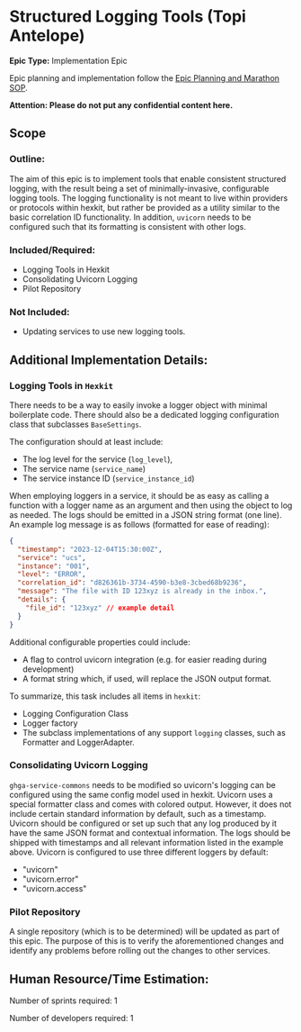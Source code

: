 # Structured Logging Tools (Topi Antelope)
**Epic Type:** Implementation Epic

Epic planning and implementation follow the
[Epic Planning and Marathon SOP](https://docs.ghga-dev.de/main/sops/sop001_epic_planning.html).

**Attention: Please do not put any confidential content here.**

## Scope
### Outline:
The aim of this epic is to implement tools that enable consistent structured logging,
with the result being a set of minimally-invasive, configurable logging tools. The
logging functionality is not meant to live within providers or protocols within hexkit,
but rather be provided as a utility similar to the basic correlation ID functionality.
In addition, `uvicorn` needs to be configured such that its formatting is consistent
with other logs.

### Included/Required:
- Logging Tools in Hexkit
- Consolidating Uvicorn Logging
- Pilot Repository

### Not Included:
- Updating services to use new logging tools.


## Additional Implementation Details:

### Logging Tools in `Hexkit`
There needs to be a way to easily invoke a logger object with minimal boilerplate code.
There should also be a dedicated logging configuration class that subclasses `BaseSettings`.

The configuration should at least include:
- The log level for the service (`log_level`),
- The service name (`service_name`)
- The service instance ID (`service_instance_id`)

When employing loggers in a service, it should be as easy as calling a function with a logger
name as an argument and then using the object to log as needed.
The logs should be emitted in a JSON string format (one line). An example log message is as
follows (formatted for ease of reading):

```json
{
  "timestamp": "2023-12-04T15:30:00Z",
  "service": "ucs",
  "instance": "001",
  "level": "ERROR",
  "correlation_id": "d826361b-3734-4590-b3e8-3cbed68b9236",
  "message": "The file with ID 123xyz is already in the inbox.",
  "details": {
    "file_id": "123xyz" // example detail
  }
}
```
Additional configurable properties could include:
- A flag to control uvicorn integration (e.g. for easier reading during development)
- A format string which, if used, will replace the JSON output format.

To summarize, this task includes all items in `hexkit`:
- Logging Configuration Class
- Logger factory
- The subclass implementations of any support `logging` classes, such as
Formatter and LoggerAdapter.

### Consolidating Uvicorn Logging
`ghga-service-commons` needs to be modified so uvicorn's logging can be configured using the same
config model used in hexkit.
Uvicorn uses a special formatter class and comes with colored output. However, it does
not include certain standard information by default, such as a timestamp.
Uvicorn should be configured or set up such that any log produced by it have the same
JSON format and contextual information. The logs should be shipped with timestamps and all
relevant information listed in the example above. Uvicorn is configured to use three different
loggers by default:
- "uvicorn"
- "uvicorn.error"
- "uvicorn.access"

### Pilot Repository
A single repository (which is to be determined) will be updated as part of this epic.
The purpose of this is to verify the aforementioned changes and identify any problems
before rolling out the changes to other services.

## Human Resource/Time Estimation:

Number of sprints required: 1

Number of developers required: 1
